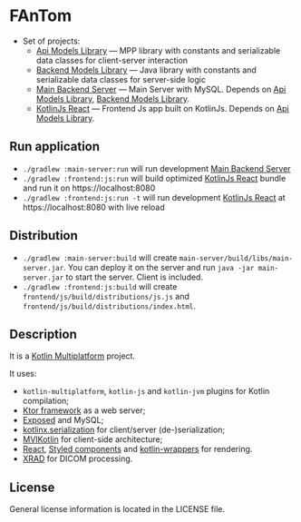 # FAnTom

* Set of projects:
  * [Api Models Library](api-models) &mdash; MPP library with constants and serializable data classes for client-server interaction
  * [Backend Models Library](api-models) &mdash; Java library with constants and serializable data classes for server-side logic
  * [Main Backend Server](main-server) &mdash; Main Server with MySQL. Depends on [Api Models Library](api-models), [Backend Models Library](api-models).
  * [KotlinJs React](frontend) &mdash; Frontend Js app built on KotlinJs. Depends on [Api Models Library](api-models).

## Run application

- `./gradlew :main-server:run` will run development [Main Backend Server](main-server)
- `./gradlew :frontend:js:run` will build optimized [KotlinJs React](frontend) bundle and run it on https://localhost:8080
- `./gradlew :frontend:js:run -t` will run development [KotlinJs React](frontend) at https://localhost:8080 with live reload
    
## Distribution

- `./gradlew :main-server:build` will create `main-server/build/libs/main-server.jar`. You can deploy it on the server and run `java -jar main-server.jar` to start the server. Client is included.
- `./gradlew :frontend:js:build` will create `frontend/js/build/distributions/js.js` and `frontend/js/build/distributions/index.html`.

## Description

It is a [Kotlin Multiplatform](https://kotlinlang.org/docs/reference/multiplatform.html) project.

It uses:
- `kotlin-multiplatform`, `kotlin-js` and `kotlin-jvm` plugins for Kotlin compilation;
- [Ktor framework](https://ktor.io) as a web server;
- [Exposed](https://github.com/JetBrains/Exposed) and MySQL;
- [kotlinx.serialization](https://github.com/Kotlin/kotlinx.serialization) for client/server (de-)serialization;
- [MVIKotlin](https://github.com/arkivanov/MVIKotlin) for client-side architecture;
- [React](https://reactjs.org), [Styled components](https://www.styled-components.com) and [kotlin-wrappers](https://github.com/JetBrains/kotlin-wrappers) for rendering.
- [XRAD](https://github.com/Center-of-Diagnostics-and-Telemedicine/xrad) for DICOM processing.

## License

General license information is located in the LICENSE file.